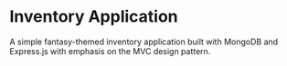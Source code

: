 # Inventory Application

A simple fantasy-themed inventory application built with MongoDB and Express.js with emphasis on the MVC design pattern.
